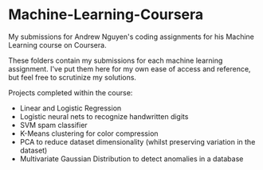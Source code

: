 # Machine-Learning-Coursera
My submissions for Andrew Nguyen's coding assignments for his Machine Learning course on Coursera.

These folders contain my submissions for each machine learning assignment. I've put them here for my own ease of access and reference, but feel free to scrutinize my solutions.

Projects completed within the course:
- Linear and Logistic Regression
- Logistic neural nets to recognize handwritten digits
- SVM spam classifier
- K-Means clustering for color compression
- PCA to reduce dataset dimensionality (whilst preserving variation in the dataset)
- Multivariate Gaussian Distribution to detect anomalies in a database
